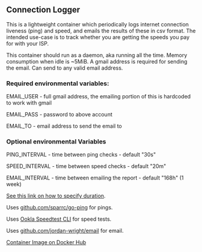 ## Connection Logger

This is a lightweight container which periodically logs internet connection liveness (ping) and speed, and emails the results of these in csv format. The intended use-case is to track whether you are getting the speeds you pay for with your ISP.

This container should run as a daemon, aka running all the time. Memory consumption when idle is ~5MiB. A gmail address is required for sending the email. Can send to any valid email address.

### Required environmental variables:

EMAIL_USER - full gmail address, the emailing portion of this is hardcoded to work with gmail

EMAIL_PASS - password to above account

EMAIL_TO - email address to send the email to

### Optional environmental Variables

PING_INTERVAL - time between ping checks - default "30s"

SPEED_INTERVAL - time between speed checks - default "20m"

EMAIL_INTERVAL - time between emailing the report - default "168h" (1 week)

[See this link on how to specify duration](https://golang.org/pkg/time/#ParseDuration).

Uses [github.com/sparrc/go-ping](https://github.com/sparrc/go-ping) for pings.

Uses [Ookla Speedtest CLI](https://www.speedtest.net/apps/cli) for speed tests.

Uses [github.com/jordan-wright/email](https://github.com/jordan-wright/email) for email.

[Container Image on Docker Hub](https://hub.docker.com/repository/docker/tkonya/connection-logger/general)